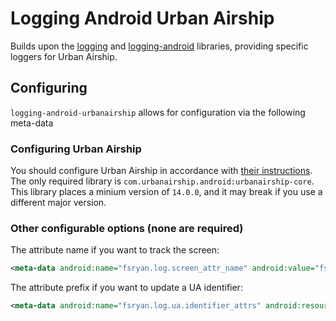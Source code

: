 # Logging Android Urban Airship

Builds upon the [logging](../logging/README.md) and [logging-android](../logging-android/README.md) libraries, providing specific loggers for Urban Airship.

## Configuring

`logging-android-urbanairship` allows for configuration via the following meta-data

### Configuring Urban Airship

You should configure Urban Airship in accordance with [their instructions](https://docs.airship.com/platform/android/getting-started/). The only required library is `com.urbanairship.android:urbanairship-core`. This library places a minium version of `14.0.0`, and it may break if you use a different major version.

### Other configurable options (none are required)

The attribute name if you want to track the screen:
```xml
<meta-data android:name="fsryan.log.screen_attr_name" android:value="fs_screen_name_attr" />
```

The attribute prefix if you want to update a UA identifier:
```xml
<meta-data android:name="fsryan.log.ua.identifier_attrs" android:resource="@array/identifier_attr_string_array" />
```


